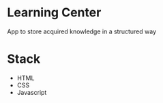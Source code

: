 # Learning Center
App to store acquired knowledge in a structured way

# Stack
  - HTML
  - CSS
  - Javascript

